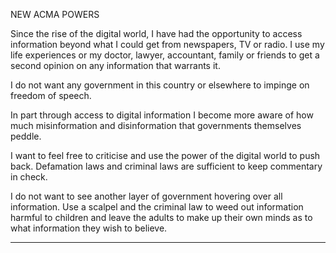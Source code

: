 NEW ACMA POWERS

Since the rise of the digital world, I have had the opportunity to access information beyond what I could get
from newspapers, TV or radio. I use my life experiences or my doctor, lawyer, accountant, family or friends
to get a second opinion on any information that warrants it.

I do not want any government in this country or elsewhere to impinge on freedom of speech.

In part through access to digital information I become more aware of how much misinformation and
disinformation that governments themselves peddle.

I want to feel free to criticise and use the power of the digital world to push back. Defamation laws and
criminal laws are sufficient to keep commentary in check.

I do not want to see another layer of government hovering over all information. Use a scalpel and the
criminal law to weed out information harmful to children and leave the adults to make up their own
minds as to what information they wish to believe.


-----

